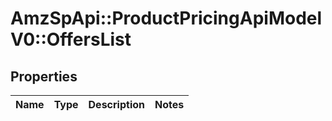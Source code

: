 # AmzSpApi::ProductPricingApiModelV0::OffersList

## Properties
Name | Type | Description | Notes
------------ | ------------- | ------------- | -------------

